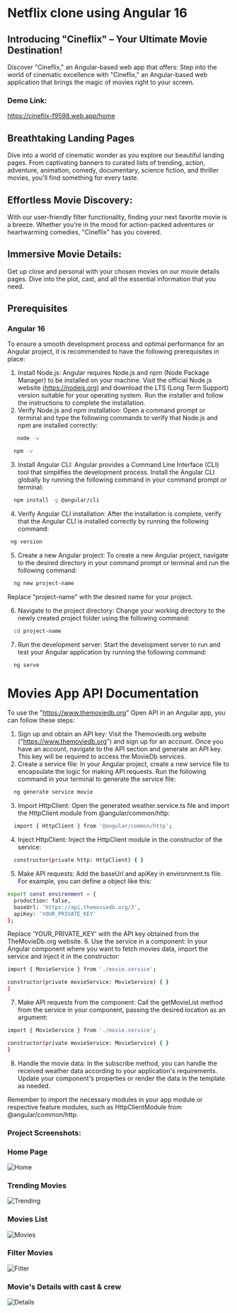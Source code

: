 # Netflix clone using Angular 16
## Introducing "Cineflix" – Your Ultimate Movie Destination!
Discover "Cineflix," an Angular-based web app that offers:
Step into the world of cinematic excellence with "Cineflix," an Angular-based web application that brings the magic of movies right to your screen.

### Demo Link:
https://cineflix-f9598.web.app/home

## Breathtaking Landing Pages
Dive into a world of cinematic wonder as you explore our beautiful landing pages. From captivating banners to curated lists of trending, action, adventure, animation, comedy, documentary, science fiction, and thriller movies, you'll find something for every taste.
## Effortless Movie Discovery:
With our user-friendly filter functionality, finding your next favorite movie is a breeze. Whether you're in the mood for action-packed adventures or heartwarming comedies, "Cineflix" has you covered.
## Immersive Movie Details:
Get up close and personal with your chosen movies on our movie details pages. Dive into the plot, cast, and all the essential information that you need.

## Prerequisites
### Angular 16
To ensure a smooth development process and optimal performance for an Angular project, it is recommended to have the following prerequisites in place:
1. Install Node.js: Angular requires Node.js and npm (Node Package Manager) to be installed on your machine. Visit the official Node.js website (https://nodejs.org) and download the LTS (Long Term Support) version suitable for your operating system. Run the installer and follow the instructions to complete the installation.
2. Verify Node.js and npm installation: Open a command prompt or terminal and type the following commands to verify that Node.js and npm are installed correctly:
 ```bash
    node -v
 ```
  ```bash
    npm -v
 ```
 3. Install Angular CLI: Angular provides a Command Line Interface (CLI) tool that simplifies the development process. Install the Angular CLI globally by running the following command in your command prompt or terminal:
  ```bash
    npm install -g @angular/cli
 ```
 4. Verify Angular CLI installation: After the installation is complete, verify that the Angular CLI is installed correctly by running the following command:
   ```bash
    ng version
 ```
 5. Create a new Angular project: To create a new Angular project, navigate to the desired directory in your command prompt or terminal and run the following command:
  ```bash
    ng new project-name
 ```
Replace "project-name" with the desired name for your project.

6. Navigate to the project directory: Change your working directory to the newly created project folder using the following command:
  ```bash
    cd project-name
 ```
7. Run the development server: Start the development server to run and test your Angular application by running the following command:
  ```bash
    ng serve
 ```
# Movies App API Documentation
To use the "https://www.themoviedb.org" Open API in an Angular app, you can follow these steps:
1. Sign up and obtain an API key: Visit the Themoviedb.org website ("https://www.themoviedb.org") and sign up for an account. Once you have an account, navigate to the API section and generate an API key. This key will be required to access the MovieDb services.
2. Create a service file: In your Angular project, create a new service file to encapsulate the logic for making API requests. Run the following command in your terminal to generate the service file:
  ```bash
    ng generate service movie
 ```
3. Import HttpClient: Open the generated weather.service.ts file and import the HttpClient module from @angular/common/http:
  ```bash
    import { HttpClient } from '@angular/common/http';
 ```
4. Inject HttpClient: Inject the HttpClient module in the constructor of the service:
  ```bash
    constructor(private http: HttpClient) { }
 ```
5. Make API requests: Add the baseUrl and apiKey in environment.ts file. For example, you can define a object like this:
  ```bash
export const environment = {
    production: false,
    baseUrl: 'https://api.themoviedb.org/3',
    apiKey: 'YOUR_PRIVATE_KEY'
};
 ```
Replace 'YOUR_PRIVATE_KEY' with the API key obtained from the TheMovieDb.org website.
6. Use the service in a component: In your Angular component where you want to fetch movies data, import the service and inject it in the constructor:
  ```bash
import { MovieService } from './movie.service';

constructor(private movieService: MovieService) { }
}
 ```
7. Make API requests from the component: Call the getMovieList method from the service in your component, passing the desired location as an argument:
  ```bash
import { MovieService } from './movie.service';

constructor(private movieService: MovieService) { }
}
 ```
8. Handle the movie data: In the subscribe method, you can handle the received weather data according to your application's requirements. Update your component's properties or render the data in the template as needed.

Remember to import the necessary modules in your app module or respective feature modules, such as HttpClientModule from @angular/common/http.

### Project Screenshots:
### Home Page
![Home](https://github.com/randhirk413/weather-app-using-angular/assets/114358610/a47209d7-f67b-4236-a381-982dfe5d606a)

### Trending Movies
![Trending](https://github.com/randhirk413/weather-app-using-angular/assets/114358610/78840de7-bb8b-4e4c-b866-8477de84e347)

### Movies List
![Movies](https://github.com/randhirk413/weather-app-using-angular/assets/114358610/82f2ab25-ce41-488f-8588-97826c6bbb57)

### Filter Movies
![Filter](https://github.com/randhirk413/weather-app-using-angular/assets/114358610/d0196c4e-c865-4402-9993-9272dfd57188)

### Movie's Details with cast & crew
![Details](https://github.com/randhirk413/weather-app-using-angular/assets/114358610/9cc885c4-3988-4bb8-a823-62150618172f)

